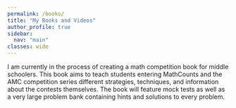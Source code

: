 ```yaml
---
permalink: /books/
title: "My Books and Videos"
author_profile: true
sidebar:
  nav: "main"
classes: wide
---
```



I am currently in the process of creating a math competition book for middle schoolers. This book aims to teach students entering MathCounts and the AMC competition series different strategies, techniques, and information about the contests themselves. The book will feature mock tests as well as a very large problem bank containing hints and solutions to every problem.
